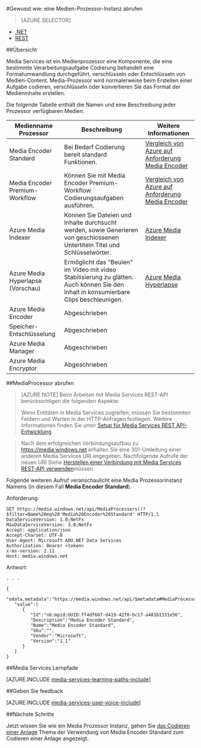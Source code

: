 <properties 
    pageTitle="Media-Prozessor erstellen | Microsoft Azure" 
    description="Informationen Sie zum Erstellen einer Media Prozessorkomponente zum Codieren, Format konvertieren, verschlüsseln und Entschlüsseln von Medieninhalten für Azure Media Services." 
    services="media-services" 
    documentationCenter="" 
    authors="Juliako" 
    manager="erikre" 
    editor=""/>

<tags 
    ms.service="media-services" 
    ms.workload="media" 
    ms.tgt_pltfrm="na" 
    ms.devlang="na" 
    ms.topic="article" 
    ms.date="09/26/2016" 
    ms.author="juliako"/>


#<a name="how-to-get-a-media-processor-instance"></a>Gewusst wie: eine Medien-Prozessor-Instanz abrufen


> [AZURE.SELECTOR]
- [.NET](media-services-get-media-processor.md)
- [REST](media-services-rest-get-media-processor.md)

##<a name="overview"></a>Übersicht

Media Services ist ein Medienprozessor eine Komponente, die eine bestimmte Verarbeitungsaufgabe Codierung behandelt eine Formatumwandlung durchgeführt, verschlüsseln oder Entschlüsseln von Medien-Content. Media-Prozessor wird normalerweise beim Erstellen einer Aufgabe codieren, verschlüsseln oder konvertieren Sie das Format der Medieninhalte erstellen.

Die folgende Tabelle enthält die Namen und eine Beschreibung jeder Prozessor verfügbaren Medien.

Medienname Prozessor|Beschreibung|Weitere Informationen
---|---|---
Media Encoder Standard|Bei Bedarf Codierung bereit standard Funktionen. |[Vergleich von Azure auf Anforderung Media Encoder](media-services-encode-asset.md)
Media Encoder Premium-Workflow|Können Sie mit Media Encoder Premium-Workflow Codierungsaufgaben ausführen.|[Vergleich von Azure auf Anforderung Media Encoder](media-services-encode-asset.md)
Azure Media Indexer| Können Sie Dateien und Inhalte durchsucht werden, sowie Generieren von geschlossenen Untertiteln Titel und Schlüsselwörter.|[Azure Media Indexer](media-services-index-content.md)
Azure Media Hyperlapse (Vorschau)|Ermöglicht das "Beulen" im Video mit video Stabilisierung zu glätten. Auch können Sie den Inhalt in konsumierbare Clips beschleunigen.|[Azure Media Hyperlapse](media-services-hyperlapse-content.md)
Azure Media Encoder|Abgeschrieben
Speicher-Entschlüsselung| Abgeschrieben|
Azure Media Manager|Abgeschrieben|
Azure Media Encryptor|Abgeschrieben|

##<a name="get-mediaprocessor"></a>MediaProcessor abrufen

>[AZURE.NOTE] Beim Arbeiten mit Media Services REST-API berücksichtigen die folgenden Aspekte:
>
>Wenn Entitäten in Media Services zugreifen, müssen Sie bestimmten Feldern und Werten in der HTTP-Anfragen festlegen. Weitere Informationen finden Sie unter [Setup für Media Services REST API-Entwicklung](media-services-rest-how-to-use.md).

>Nach dem erfolgreichen Verbindungsaufbau zu https://media.windows.net erhalten Sie eine 301-Umleitung einer anderen Media Services URI angegeben. Nachfolgende Aufrufe der neuen URI Siehe [Herstellen einer Verbindung mit Media Services REST-API verwenden](media-services-rest-connect-programmatically.md)müssen. 


Folgende weiteren Aufruf veranschaulicht eine Media Prozessorinstanz Namens (in diesem Fall **Media Encoder Standard**). 



    
Anforderung:

    GET https://media.windows.net/api/MediaProcessors()?$filter=Name%20eq%20'Media%20Encoder%20Standard' HTTP/1.1
    DataServiceVersion: 1.0;NetFx
    MaxDataServiceVersion: 3.0;NetFx
    Accept: application/json
    Accept-Charset: UTF-8
    User-Agent: Microsoft ADO.NET Data Services
    Authorization: Bearer <token>
    x-ms-version: 2.11
    Host: media.windows.net
    
Antwort:
        
    . . .
    
    {  
       "odata.metadata":"https://media.windows.net/api/$metadata#MediaProcessors",
       "value":[  
          {  
             "Id":"nb:mpid:UUID:ff4df607-d419-42f0-bc17-a481b1331e56",
             "Description":"Media Encoder Standard",
             "Name":"Media Encoder Standard",
             "Sku":"",
             "Vendor":"Microsoft",
             "Version":"1.1"
          }
       ]
    }


##<a name="media-services-learning-paths"></a>Media Services Lernpfade

[AZURE.INCLUDE [media-services-learning-paths-include](../../includes/media-services-learning-paths-include.md)]

##<a name="provide-feedback"></a>Geben Sie feedback

[AZURE.INCLUDE [media-services-user-voice-include](../../includes/media-services-user-voice-include.md)]


##<a name="next-steps"></a>Nächste Schritte

Jetzt wissen Sie wie ein Media Prozessor Instanz, gehen Sie [das Codieren einer Anlage](media-services-rest-get-started.md) Thema der Verwendung von Media Encoder Standard zum Codieren einer Anlage angezeigt.
